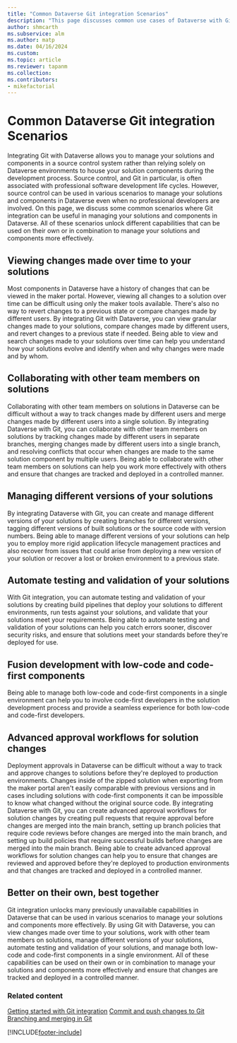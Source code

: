 ```yaml
---
title: "Common Dataverse Git integration Scenarios"
description: "This page discusses common use cases of Dataverse with Git, focusing on high level concepts and requirements."
author: shmcarth
ms.subservice: alm
ms.author: matp
ms.date: 04/16/2024
ms.custom: 
ms.topic: article
ms.reviewer: tapanm
ms.collection: 
ms.contributors:
- mikefactorial
---
```


# Common Dataverse Git integration Scenarios

Integrating Git with Dataverse allows you to manage your solutions and components in a source control system rather than relying solely on Dataverse environments to house your solution components during the development process. Source control, and Git in particular, is often associated with professional software development life cycles. However, source control can be used in various scenarios to manage your solutions and components in Dataverse even when no professional developers are involved. On this page, we discuss some common scenarios where Git integration can be useful in managing your solutions and components in Dataverse. All of these scenarios unlock different capabilities that can be used on their own or in combination to manage your solutions and components more effectively.

## Viewing changes made over time to your solutions

Most components in Dataverse have a history of changes that can be viewed in the maker portal. However, viewing all changes to a solution over time can be difficult using only the maker tools available. There's also no way to revert changes to a previous state or compare changes made by different users. By integrating Git with Dataverse, you can view granular changes made to your solutions, compare changes made by different users, and revert changes to a previous state if needed. Being able to view and search changes made to your solutions over time can help you understand how your solutions evolve and identify when and why changes were made and by whom.

## Collaborating with other team members on solutions

Collaborating with other team members on solutions in Dataverse can be difficult without a way to track changes made by different users and merge changes made by different users into a single solution. By integrating Dataverse with Git, you can collaborate with other team members on solutions by tracking changes made by different users in separate branches, merging changes made by different users into a single branch, and resolving conflicts that occur when changes are made to the same solution component by multiple users. Being able to collaborate with other team members on solutions can help you work more effectively with others and ensure that changes are tracked and deployed in a controlled manner.

## Managing different versions of your solutions

By integrating Dataverse with Git, you can create and manage different versions of your solutions by creating branches for different versions, tagging different versions of built solutions or the source code with version numbers. Being able to manage different versions of your solutions can help you to employ more rigid application lifecycle management practices and also recover from issues that could arise from deploying a new version of your solution or recover a lost or broken environment to a previous state.

## Automate testing and validation of your solutions

With Git integration, you can automate testing and validation of your solutions by creating build pipelines that deploy your solutions to different environments, run tests against your solutions, and validate that your solutions meet your requirements. Being able to automate testing and validation of your solutions can help you catch errors sooner, discover security risks, and ensure that solutions meet your standards before they're deployed for use.

## Fusion development with low-code and code-first components

Being able to manage both low-code and code-first components in a single environment can help you to involve code-first developers in the solution development process and provide a seamless experience for both low-code and code-first developers.

## Advanced approval workflows for solution changes

Deployment approvals in Dataverse can be difficult without a way to track and approve changes to solutions before they're deployed to production environments. Changes inside of the zipped solution when exporting from the maker portal aren't easily comparable with previous versions and in cases including solutions with code-first components it can be impossible to know what changed without the original source code. By integrating Dataverse with Git, you can create advanced approval workflows for solution changes by creating pull requests that require approval before changes are merged into the main branch, setting up branch policies that require code reviews before changes are merged into the main branch, and setting up build policies that require successful builds before changes are merged into the main branch. Being able to create advanced approval workflows for solution changes can help you to ensure that changes are reviewed and approved before they're deployed to production environments and that changes are tracked and deployed in a controlled manner.

## Better on their own, best together

Git integration unlocks many previously unavailable capabilities in Dataverse that can be used in various scenarios to manage your solutions and components more effectively. By using Git with Dataverse, you can view changes made over time to your solutions, work with other team members on solutions, manage different versions of your solutions, automate testing and validation of your solutions, and manage both low-code and code-first components in a single environment. All of these capabilities can be used on their own or in combination to manage your solutions and components more effectively and ensure that changes are tracked and deployed in a controlled manner.

### Related content

[Getting started with Git integration](/power-platform/alm/git-integration/connecting-to-git)
[Commit and push changes to Git](/power-platform/alm/git-integration/commit-and-push)  
[Branching and merging in Git](/power-platform/alm/git-integration/branching-and-merging)

[!INCLUDE[footer-include](../../includes/footer-banner.md)]
